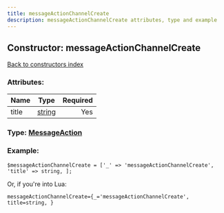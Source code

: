 ```yaml
---
title: messageActionChannelCreate
description: messageActionChannelCreate attributes, type and example
---
```

## Constructor: messageActionChannelCreate  
[Back to constructors index](index.md)



### Attributes:

| Name     |    Type       | Required |
|----------|:-------------:|---------:|
|title|[string](../types/string.md) | Yes|



### Type: [MessageAction](../types/MessageAction.md)


### Example:

```
$messageActionChannelCreate = ['_' => 'messageActionChannelCreate', 'title' => string, ];
```  

Or, if you're into Lua:  


```
messageActionChannelCreate={_='messageActionChannelCreate', title=string, }

```


